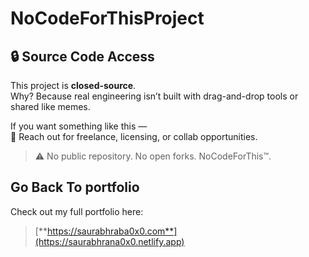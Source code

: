 # NoCodeForThisProject
## 🔒 Source Code Access

This project is **closed-source**.  
Why? Because real engineering isn’t built with drag-and-drop tools or shared like memes.

If you want something like this —  
📩 Reach out for freelance, licensing, or collab opportunities.

> ⚠️ No public repository. No open forks. NoCodeForThis™.


## Go Back To portfolio 

Check out my full portfolio here:  
>[**https://saurabhraba0x0.com**](https://saurabhrana0x0.netlify.app)
